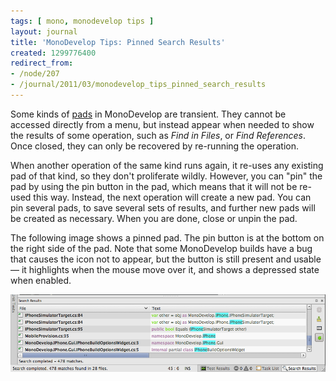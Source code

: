 ```yaml
---
tags: [ mono, monodevelop tips ]
layout: journal
title: 'MonoDevelop Tips: Pinned Search Results'
created: 1299776400
redirect_from:
- /node/207
- /journal/2011/03/monodevelop_tips_pinned_search_results
---
```

Some kinds of [pads](/journal/2011/02/monodevelop_tips_workspace_layout) in
MonoDevelop are transient. They cannot be accessed directly from a menu, but
instead appear when needed to show the results of some operation, such as _Find
in Files_, or _Find References_. Once closed, they can only be recovered by
re-running the operation.<!--break-->

When another operation of the same kind runs again, it re-uses any existing pad
of that kind, so they don't proliferate wildly. However, you can "pin" the pad
by using the pin button in the pad, which means that it will not be re-used this
way. Instead, the next operation will create a new pad. You can pin several
pads, to save several sets of results, and further new pads will be created as
necessary. When you are done, close or unpin the pad.

The following image shows a pinned pad. The pin button is at the bottom on the
right side of the pad. Note that some MonoDevelop builds have a bug that causes
the icon not to appear, but the button is still present and usable &mdash; it
highlights when the mouse move over it, and shows a depressed state when
enabled.

![A pinned Search Results pad](/files/images/md-tips/pinned-search-results.png)